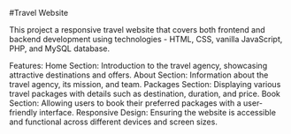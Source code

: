 #Travel Website

This project a responsive travel website that covers both frontend and backend development using technologies - HTML, CSS, vanilla JavaScript, PHP, and MySQL database.

Features:
Home Section: Introduction to the travel agency, showcasing attractive destinations and offers.
About Section: Information about the travel agency, its mission, and team.
Packages Section: Displaying various travel packages with details such as destination, duration, and price.
Book Section: Allowing users to book their preferred packages with a user-friendly interface.
Responsive Design: Ensuring the website is accessible and functional across different devices and screen sizes.
